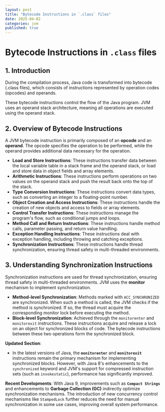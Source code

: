 ```yaml
---
layout: post
title: "Bytecode Instructions in `.class` files"
date: 2025-04-02
categories: jvm
published: true
---
```


# Bytecode Instructions in `.class` files

## 1. Introduction
During the compilation process, Java code is transformed into bytecode (.class files), which consists of instructions represented by operation codes (opcodes) and operands. 

These bytecode instructions control the flow of the Java program. JVM uses an operand stack architecture, meaning all operations are executed using the operand stack. 

## 2. Overview of Bytecode Instructions

A JVM bytecode instruction is primarily composed of an **opcode** and an **operand**. The opcode specifies the operation to be performed, while the operand provides additional data necessary for the operation. 

- **Load and Store Instructions**: These instructions transfer data between the local variable table in a stack frame and the operand stack, or load and store data in object fields and array elements.
- **Arithmetic Instructions**: These instructions perform operations on two values on the operand stack and push the result back onto the top of the stack.
- **Type Conversion Instructions**: These instructions convert data types, such as converting an integer to a floating-point number.
- **Object Creation and Access Instructions**: These instructions handle the creation of new objects and access to fields or array elements.
- **Control Transfer Instructions**: These instructions manage the program's flow, such as conditional jumps and loops.
- **Method Call and Return Instructions**: These instructions handle method calls, parameter passing, and return value handling.
- **Exception Handling Instructions**: These instructions deal with exception handling, including throwing and catching exceptions.
- **Synchronization Instructions**: These instructions handle thread synchronization, ensuring thread safety in multi-threaded environments.

## 3. Understanding Synchronization Instructions

Synchronization instructions are used for thread synchronization, ensuring thread safety in multi-threaded environments. JVM uses the **monitor** mechanism to implement synchronization. 

- **Method-level Synchronization**: Methods marked with `ACC_SYNCHRONIZED` are synchronized. When such a method is called, the JVM checks if the method is synchronized. If so, the thread must acquire the corresponding monitor lock before executing the method.
- **Block-level Synchronization**: Achieved through the `monitorenter` and `monitorexit` instructions. These instructions acquire and release a lock on an object for synchronized blocks of code. The bytecode instructions between these two operations form the synchronized block.

**Updated Section**: 
- In the latest versions of Java, the **`monitorenter`** and **`monitorexit`** instructions remain the primary mechanism for implementing synchronized blocks. However, with Java 8's enhancements to the `synchronized` keyword and JVM's support for compressed instruction sets (such as `invokestatic`), performance has significantly improved.

**Recent Developments**: With Java 9, improvements such as **`Compact Strings`** and enhancements to **Garbage Collection (GC)** indirectly optimize synchronization mechanisms. The introduction of new concurrency control mechanisms like `StampedLock` further reduces the need for manual synchronization in some use cases, improving overall system performance.
